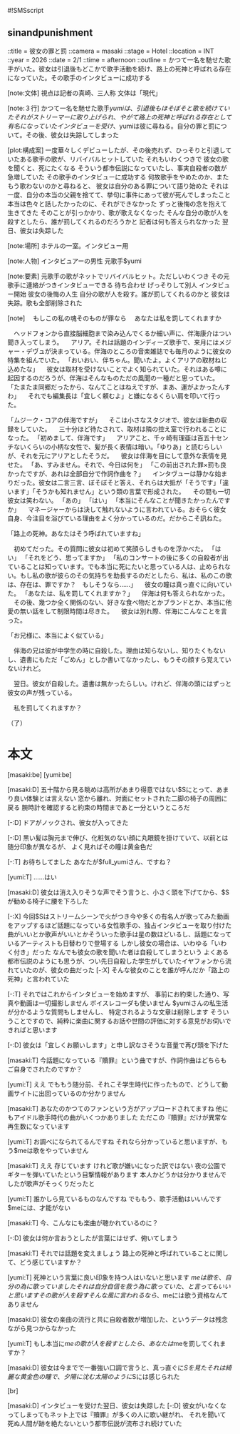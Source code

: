 #!SMSscript

## sinandpunishment

::title = 彼女の罪と罰
::camera = masaki
::stage = Hotel
::location = INT
::year = 2026
::date = 2/1
::time = afternoon
::outline = かつて一名を馳せた歌手がいた。彼女は引退後もどこかで歌手活動を続け、路上の死神と呼ばれる存在になっていた。その歌手のインタビューに成功する

[note:文体]
視点は記者の真崎、三人称
文体は「現代」

[note:３行]
かつて一名を馳せた歌手$yumiは、引退後もほそぼそと歌を続けていた
それがストリーマーに取り上げられ、やがて路上の死神と呼ばれる存在として有名になっていた
インタビューを受け、$yumiは彼に尋ねる。自分の罪と罰について。その後、彼女は失踪してしまった

[plot:構成案]
一度華々しくデビューしたが、その後売れず、ひっそりと引退していたある歌手の歌が、リバイバルヒットしていた
それもいわくつきで
彼女の歌を聞くと、死にたくなる
そういう都市伝説になっていたし、事実自殺者の数が急増していた
その歌手のインタビューに成功する
何故歌手をやめたのか、またもう歌わないのかと尋ねると、
彼女は自分のある罪について語り始めた
それは一度、自分の本当の父親を捨てて、挙句に事件にあって彼が死んでしまったこと
本当は色々と話したかったのに、それができなかった
ずっと後悔の念を抱えて生きてきた
そのことが引っかかり、歌が歌えなくなった
そんな自分の歌が人を殺すとしたら、誰が罰してくれるのだろうかと
記者は何も答えられなかった
翌日、彼女は失踪した

[note:場所]
ホテルの一室。インタビュー用

[note:人物]
インタビュアーの男性
元歌手$yumi

[note:要素]
元歌手の歌がネットでリバイバルヒット。ただしいわくつき
その元歌手に連絡がつきインタビューできる
待ち合わせ
げっそりして別人
インタビュー開始
彼女の後悔の人生
自分の歌が人を殺す。誰が罰してくれるのかと
彼女は失踪。歌も全部削除された

[note]
　もしこの私の魂そのものが罪なら
　あなたは私を罰してくれますか

　ヘッドフォンから直接脳細胞まで染み込んでくるか細い声に、伴海康介はつい聞き入ってしまう。
　アリア。それは話題のインディーズ歌手で、来月にはメジャー・デヴュが決まっている。伴海のところの音楽雑誌でも毎月のように彼女の特集を組んでいた。
「おいおい、伴ちゃん。聞いたよ。よくアリアの取材ねじ込めたな」
　彼女は取材を受けないことでよく知られていた。それはある噂に起因するのだろうが、伴海はそんなものただの風聞の一種だと思っていた。
「たまたま同郷だったから、なんてことはねえですが、まあ、運がよかったんすわ」
　それでも編集長は「宜しく頼むよ」と嫌になるくらい肩を叩いて行った。

「ムジーク・コアの伴海ですが」
　そこは小さなスタジオで、彼女は新曲の収録をしていた。
　三十分ほど待たされて、取材は隣の控え室で行われることになった。
「初めまして、伴海です」
　アリアこと、千ヶ崎有理亜は百五十センチないくらいの小柄な女性で、髪が長く表情は暗い。「ゆりあ」と読むらしいが、それを元にアリアとしたそうだ。
　彼女は伴海を目にして意外な表情を見せた。
「あ、すみません。それで、今日は何を」
「この前出された罪×罰も良かったですが、あれは全部自分で作詞作曲を？」
　インタヴューは静かな始まりだった。彼女は二言三言、ぼそぼそと答え、それらは大抵が「そうです」「違います」「そうかも知れません」という類の言葉で形成された。
　その間も一切彼女は笑わない。
「あの」
「はい」
「本当にそんなことが聞きたかったんですか」
　マネージャーからは決して触れないように言われている。おそらく彼女自身、今注目を浴びている理由をよく分かっているのだ。だからこそ訊ねた。

「路上の死神。あなたはそう呼ばれていますね」

　初めてだった。その質問に彼女は初めて笑顔らしきものを浮かべた。
「はい」
「それをどう、思ってますか」
「私のコンサートの後に多くの自殺者が出ていることは知っています。でも本当に死にたいと思っている人は、止められない。もし私の歌が彼らのその気持ちを助長するのだとしたら、私は、私のこの歌は、存在は、罪ですか？　もしそうなら……」
　彼女の瞳は真っ直ぐに向いていた。
「あなたは、私を罰してくれますか？」
　伴海は何も答えられなかった。
　その後、幾つか全く関係のない、好きな食べ物だとかブランドとか、本当に他愛の無い話をして制限時間は尽きた。
　彼女は別れ際、伴海にこんなことを言った。

「お兄様に、本当によく似ている」

　伴海の兄は彼が中学生の時に自殺した。理由は知らないし、知りたくもないし、遺書にもただ「ごめん」としか書いてなかったし、もうその顔すら覚えていないけれど。

　翌日。彼女が自殺した。遺書は無かったらしい。けれど、伴海の頭にはずっと彼女の声が残っている。

　私を罰してくれますか？

（了）


# 本文

[masaki:be]
[yumi:be]

[masaki:D]
五十階から見る眺めは高所があまり得意ではない$Sにとって、あまり良い体験とは言えない
窓から離れ、対面にセットされた二脚の椅子の周囲に戻る
腕時計を確認すると約束の時間まであと一分というところだ

[-:D]
ドアがノックされ、彼女が入ってきた

[-:D]
黒い髪は胸元まで伸び、化粧気のない顔に丸眼鏡を掛けていて、以前とは随分印象が異なるが、
よく見ればその瞳は黄金色だ

[-:T]
お待ちしてました
あなたが$full_yumiさん、ですね？

[yumi:T]
……はい

[masaki:D]
彼女は消え入りそうな声でそう言うと、小さく頭を下げてから、$Sが勧める椅子に腰を下ろした

[-:X]
今回$Sはストリームシーンで火がつき今や多くの有名人が歌ってみた動画をアップするほど話題になっている女性歌手の、独占インタビューを取り付けた
曲がいいとか歌声がいいとかそういった歌手は星の数ほどいるし、話題になっているアーティストも日替わりで登場する
しかし彼女の場合は、いわゆる「いわく付き」だった
なんでも彼女の歌を聞いた者は自殺してしまうという
よくある都市伝説のようにも思うが、つい先日自殺した学生がしていたイヤフォンから流れていたのが、彼女の曲だった
[-:X]
そんな彼女のことを誰が呼んだか「路上の死神」と言われていた

[-:T]
それではこれからインタビューを始めますが、
事前にお約束した通り、写真や動画は一切撮影しません
ボイスレコーダも使いません
$yumiさんの私生活が分かるような質問もしませんし、
特定されるような文章は削除します
そういうことですので、純粋に楽曲に関するお話や世間の評価に対する意見がお伺いできればと思います

[-:D]
彼女は「宜しくお願いします」と申し訳なさそうな音量で再び頭を下げた

[masaki:T]
今話題になっている『贖罪』という曲ですが、作詞作曲はどちらもご自身でされたのですか？

[yumi:T]
ええ
でももう随分前、それこそ学生時代に作ったもので、どうして動画サイトに出回っているのか分かりません

[masaki:T]
あなたのかつてのファンという方がアップロードされてますね
他にもアイドル歌手時代の曲がいくつかありました
ただこの『贖罪』だけが異常な再生数になっています

[yumi:T]
お調べになられてるんですね
それなら分かっていると思いますが、もう$meは歌をやっていません

[masaki:T]
ええ
存じています
けれど歌が嫌いになった訳ではない
夜の公園でギターを弾いていたという目撃情報があります
本人かどうかは分かりませんでしたが歌声がそっくりだったと

[yumi:T]
誰かしら見ているものなんですね
でももう、歌手活動はいいんです
$meには、才能がない

[masaki:T]
今、こんなにも楽曲が聴かれているのに？

[-:D]
彼女は何か言おうとしたが言葉にはせず、俯いてしまう

[masaki:T]
それでは話題を変えましょう
路上の死神と呼ばれていることに関して、どう感じていますか？

[yumi:T]
死神という言葉に良い印象を持つ人はいないと思います
$meは歌を、自分の為に歌っていました
それは自分自信を救う為に歌っていた、と言ってもいいと思います
その歌が人を殺す
そんな風に言われるなら、$meには歌う資格なんてありません

[masaki:D]
彼女の楽曲の流行と共に自殺者数が増加した、というデータは残念ながら見つからなかった

[yumi:T]
もし本当に$meの歌が人を殺すとしたら、
あなたは$meを罰してくれますか？

[masaki:D]
彼女は今までで一番強い口調で言うと、真っ直ぐに$Sを見た
それは綺麗な黄金色の瞳で、夕陽に沈む太陽のように$Sには感じられた

[br]

[masaki:D]
インタビューを受けた翌日、彼女は失踪した
[-:D]
彼女がいなくなってしまってもネット上では『贖罪』が多くの人に歌い継がれ、
それを聞いて死ぬ人間が跡を絶たないという都市伝説が流布され続けていた

